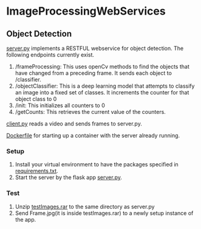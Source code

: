 # ImageProcessingWebServices

## Object Detection
[server.py](https://github.com/Blowoffvalve/ImageProcessingWebServices/blob/master/server.py) implements a RESTFUL webservice for object detection.
The following endpoints currently exist.

1. /frameProcessing: This uses openCv methods to find the objects that have changed from a preceding frame. It sends each object to /classifier.
2. /objectClassifier: This is a deep learning model that attempts to classify an image into a fixed set of classes. It increments the counter for that object class to 0
3. /init: This initializes all counters to 0
4. /getCounts: This retrieves the current value of the counters.

[client.py](https://github.com/Blowoffvalve/ImageProcessingWebServices/blob/master/client.py) reads a video and sends frames to server.py.

[Dockerfile](https://github.com/Blowoffvalve/ImageProcessingWebServices/blob/master/Dockerfile) for starting up a container with the server already running.

### Setup
1. Install your virtual environment to have the packages specified in [requirements.txt](https://github.com/Blowoffvalve/ImageProcessingWebServices/blob/master/requirements.txt).
2. Start the server by the flask app [server.py](https://github.com/Blowoffvalve/ImageProcessingWebServices/blob/master/server.py).

### Test
1. Unzip [testImages.rar](https://github.com/Blowoffvalve/ImageProcessingWebServices/blob/master/testImages.rar) to the same directory as server.py
2. Send Frame.jpg(it is inside testImages.rar) to a newly setup instance of the app.
